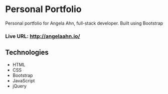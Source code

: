 # Personal Portfolio
Personal portfolio for Angela Ahn, full-stack developer.
Built using Bootstrap

### Live URL: http://angelaahn.io/

## Technologies
- HTML
- CSS
- Bootstrap
- JavaScript
- jQuery

